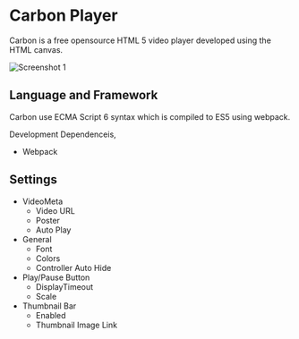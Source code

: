 # Carbon Player

Carbon is a free opensource HTML 5 video player developed using the HTML canvas.

![Screenshot 1]('doc/images/screenshot1.png')

## Language and Framework

Carbon use ECMA Script 6 syntax which is compiled to ES5 using webpack.

Development Dependenceis,

- Webpack

## Settings

* VideoMeta
    * Video URL
    * Poster
    * Auto Play
* General
    * Font
    * Colors
    * Controller Auto Hide
* Play/Pause Button
    * DisplayTimeout
    * Scale
* Thumbnail Bar
    * Enabled
    * Thumbnail Image Link